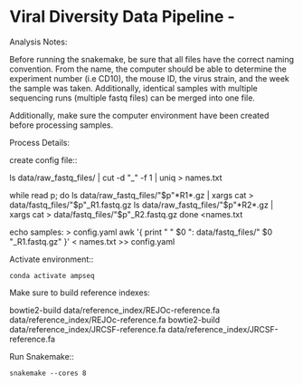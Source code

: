 Viral Diversity Data Pipeline  -
================================================

Analysis Notes:

Before running the snakemake, be sure that all files have the correct naming convention. From the name, the computer should be able to determine the experiment number (i.e CD10), the mouse ID, the virus strain, and the week the sample was taken. Additionally, identical samples with multiple sequencing runs (multiple fastq files) can be merged into one file. 

Additionally, make sure the computer environment have been created before processing samples.

Process Details:

create config file::
  
  ls data/raw_fastq_files/ | cut -d "_" -f 1 | uniq > names.txt

  while read p; do
    ls data/raw_fastq_files/"$p"*R1*.gz | xargs cat > data/fastq_files/"$p"_R1.fastq.gz
    ls data/raw_fastq_files/"$p"*R2*.gz | xargs cat > data/fastq_files/"$p"_R2.fastq.gz
  done <names.txt

  echo samples: > config.yaml
  awk '{ print "    " $0 ": data/fastq_files/" $0 "_R1.fastq.gz" }' < names.txt >> config.yaml
  

Activate environment::

    conda activate ampseq

Make sure to build reference indexes:
  
  bowtie2-build data/reference_index/REJOc-reference.fa data/reference_index/REJOc-reference.fa
  bowtie2-build data/reference_index/JRCSF-reference.fa data/reference_index/JRCSF-reference.fa



Run Snakemake::

    snakemake --cores 8
